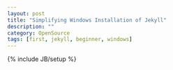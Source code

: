 ```yaml
---
layout: post
title: "Simplifying Windows Installation of Jekyll"
description: ""
category: OpenSource
tags: [first, jekyll, beginner, windows]
---
```

{% include JB/setup %}
